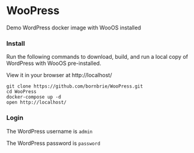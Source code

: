 # WooPress
Demo WordPress docker image with WooOS installed

### Install
Run the following commands to download, build, and run a local copy of WordPress with WooOS pre-installed.

View it in your browser at http://localhost/

```
git clone https://github.com/bornbrie/WooPress.git
cd WooPress
docker-compose up -d
open http://localhost/
```

### Login

The WordPress username is `admin`

The WordPress password is `password`
